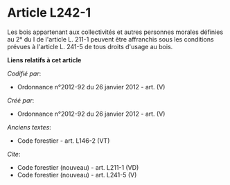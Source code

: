 # Article L242-1

Les bois appartenant aux collectivités et autres personnes morales définies au 2° du I de l'article L. 211-1 peuvent être
affranchis sous les conditions prévues à l'article L. 241-5 de tous droits d'usage au bois.

**Liens relatifs à cet article**

_Codifié par_:

  - Ordonnance n°2012-92 du 26 janvier 2012 - art. (V)

_Créé par_:

  - Ordonnance n°2012-92 du 26 janvier 2012 - art. (V)

_Anciens textes_:

  - Code forestier - art. L146-2 (VT)

_Cite_:

  - Code forestier (nouveau) - art. L211-1 (VD)
  - Code forestier (nouveau) - art. L241-5 (V)
